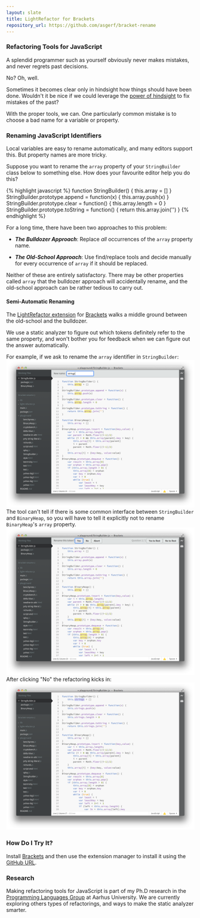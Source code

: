 ```yaml
---
layout: slate
title: LightRefactor for Brackets
repository_url: https://github.com/asgerf/bracket-rename
---
```


### Refactoring Tools for JavaScript
A splendid programmer such as yourself obviously never makes mistakes, and never regrets past decisions.

No? Oh, well.

Sometimes it becomes clear only in hindsight how things should have been done.
Wouldn't it be nice if we could leverage the [power of hindsight](https://www.google.dk/images?q=captain+hindsight) to fix mistakes of the past?

With the proper tools, we can. One particularly common mistake is to choose a bad name for a variable or property.

### Renaming JavaScript Identifiers
Local variables are easy to rename automatically, and many editors support this. But property names are more tricky.

Suppose you want to rename the `array` property of your `StringBuilder` class below to something else. How does your favourite editor help you do this?

{% highlight javascript %}
function StringBuilder() {
    this.array = []
}
StringBuilder.prototype.append = function(x) {
    this.array.push(x)
}
StringBuilder.prototype.clear = function() {
    this.array.length = 0
}
StringBuilder.prototype.toString = function() {
    return this.array.join('')
}
{% endhighlight %}

For a long time, there have been two approaches to this problem:

- ***The Bulldozer Approach***:
  Replace *all* occurrences of the `array` property name.

- ***The Old-School Approach***:
  Use find/replace tools and decide manually for every occurrence of `array` if it should be replaced. 

Neither of these are entirely satisfactory. There may be other properties called `array` that the bulldozer approach will accidentally rename, and the old-school approach can be rather tedious to carry out.

#### Semi-Automatic Renaming
The [LightRefactor extension](https://github.com/asgerf/bracket-rename) for [Brackets](http://brackets.io) walks a middle ground between the old-school and the bulldozer.

We use a static analyzer to figure out which tokens definitely refer to the same property, and won't bother you for feedback when we can figure out the answer automatically.

For example, if we ask to rename the `array` identifier in `StringBuilder`:
![](images/SelectName.png)
The tool can't tell if there is some common interface between `StringBuilder` and `BinaryHeap`, so you will have to tell it explicitly not to rename `BinaryHeap`'s `array` property.
![](images/YesOrNo.png)
After clicking "No" the refactoring kicks in:
![](images/Done.png)

### How Do I Try It?
Install [Brackets](http://brackets.io) and then use the extension manager to install it using the [GitHub URL](https://github.com/asgerf/bracket-rename).

### Research
Making refactoring tools for JavaScript is part of my Ph.D research in the [Programming Languages Group](http://cs.au.dk/research/research-areas/programming-languages/) at Aarhus University. We are currently exploring others types of refactorings, and ways to make the static analyzer smarter.
